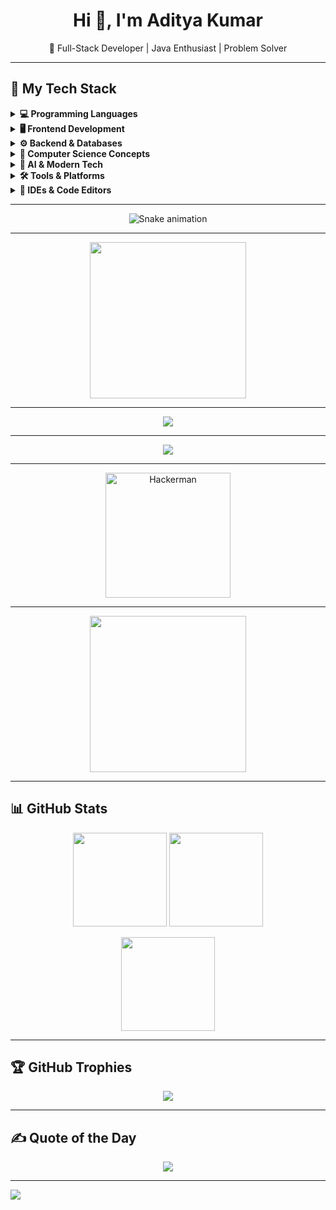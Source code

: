 <h1 align="center">Hi 👋, I'm Aditya Kumar</h1>
<p align="center">🚀 Full-Stack Developer | Java Enthusiast | Problem Solver</p>

---

## 🚀 My Tech Stack

<details>
<summary><strong>💻 Programming Languages</strong></summary>

![Java](https://img.shields.io/badge/Java-%23ED8B00.svg?style=for-the-badge&logo=openjdk&logoColor=white)
![C](https://img.shields.io/badge/C-%2300599C.svg?style=for-the-badge&logo=c&logoColor=white)
![C++](https://img.shields.io/badge/C%2B%2B-%2300599C.svg?style=for-the-badge&logo=c%2B%2B&logoColor=white)
![Python](https://img.shields.io/badge/Python-%2314354C.svg?style=for-the-badge&logo=python&logoColor=white)

</details>

<details>
<summary><strong>🖥️ Frontend Development</strong></summary>

![HTML5](https://img.shields.io/badge/HTML5-%23E34F26.svg?style=for-the-badge&logo=html5&logoColor=white)
![CSS3](https://img.shields.io/badge/CSS3-%231572B6.svg?style=for-the-badge&logo=css3&logoColor=white)
![JavaScript](https://img.shields.io/badge/JavaScript-%23F7DF1E.svg?style=for-the-badge&logo=javascript&logoColor=black)
![Bootstrap](https://img.shields.io/badge/Bootstrap-%23563D7C.svg?style=for-the-badge&logo=bootstrap&logoColor=white)
![React](https://img.shields.io/badge/React-%2361DAFB.svg?style=for-the-badge&logo=react&logoColor=black)

</details>

<details>
<summary><strong>⚙️ Backend & Databases</strong></summary>

![Node.js](https://img.shields.io/badge/Node.js-%23339933.svg?style=for-the-badge&logo=nodedotjs&logoColor=white)
![MongoDB](https://img.shields.io/badge/MongoDB-%2347A248.svg?style=for-the-badge&logo=mongodb&logoColor=white)
![MySQL](https://img.shields.io/badge/MySQL-%2300f.svg?style=for-the-badge&logo=mysql&logoColor=white)
![JDBC](https://img.shields.io/badge/JDBC-%23007396.svg?style=for-the-badge&logo=java&logoColor=white)

</details>

<details>
<summary><strong>🧠 Computer Science Concepts</strong></summary>

![OOPs](https://img.shields.io/badge/OOPs-%23FF9800.svg?style=for-the-badge&logo=java&logoColor=white)
![DSA](https://img.shields.io/badge/DSA-%2300BCD4.svg?style=for-the-badge&logo=codeforces&logoColor=white)
![SDLC](https://img.shields.io/badge/SDLC-%23779586.svg?style=for-the-badge&logo=simpleicons&logoColor=white)
![Operating System](https://img.shields.io/badge/OS-%232196F3.svg?style=for-the-badge&logo=linux&logoColor=white)

</details>

<details>
<summary><strong>🧠 AI & Modern Tech</strong></summary>

![Prompt Engineering](https://img.shields.io/badge/Prompt%20Engineering-%235E5DF0.svg?style=for-the-badge&logo=openai&logoColor=white)
![Artificial Intelligence](https://img.shields.io/badge/AI-%2300C853.svg?style=for-the-badge&logo=ai&logoColor=white)
![SEO](https://img.shields.io/badge/SEO-%23FF5722.svg?style=for-the-badge&logo=google&logoColor=white)

</details>

<details>
<summary><strong>🛠️ Tools & Platforms</strong></summary>

![Git](https://img.shields.io/badge/Git-%23F05032.svg?style=for-the-badge&logo=git&logoColor=white)
![GitHub](https://img.shields.io/badge/GitHub-%23121011.svg?style=for-the-badge&logo=github&logoColor=white)
![Netlify](https://img.shields.io/badge/Netlify-%2300C7B7.svg?style=for-the-badge&logo=netlify&logoColor=white)
![Postman](https://img.shields.io/badge/Postman-%23FF6C37.svg?style=for-the-badge&logo=postman&logoColor=white)
![NPM](https://img.shields.io/badge/NPM-%23CB3837.svg?style=for-the-badge&logo=npm&logoColor=white)

</details>

<details>
<summary><strong>🧰 IDEs & Code Editors</strong></summary>

![VS Code](https://img.shields.io/badge/VS%20Code-%23007ACC.svg?style=for-the-badge&logo=visual-studio-code&logoColor=white)
![Apache NetBeans](https://img.shields.io/badge/NetBeans-%233D9DF6.svg?style=for-the-badge&logo=apache-netbeans-ide&logoColor=white)
![Eclipse IDE](https://img.shields.io/badge/Eclipse-%232C2255.svg?style=for-the-badge&logo=eclipseide&logoColor=white)

</details>

---

<div align="center">
  <img src="https://profile-readme-generator.com/assets/snake.svg" alt="Snake animation" />
</div>

---

<div align="center">
  <img src="https://media.giphy.com/media/iIqmM5tTjmpOB9mpbn/giphy.gif" width="250" />
</div>

---

<div align="center">
  <img src="https://raw.githubusercontent.com/denvercoder1/github-contribution-grid-snake/main/images/snake-dark.svg" />
</div>

---

<div align="center">
  <img src="https://readme-typing-svg.herokuapp.com/?lines=Hello,+I'm+Aditya+Kumar;Java+Developer;Coding+is+❤️;Always+learning+new+things!&center=true&color=58A6FF&width=380&height=50" />
</div>

---

<div align="center">
  <img src="https://media.giphy.com/media/KAq5w47R9rmTuvWOWa/giphy.gif" width="200" alt="Hackerman" />
</div>

---

<div align="center">
  <img src="https://media.giphy.com/media/iIqmM5tTjmpOB9mpbn/giphy.gif" width="250" />
</div>


---

## 📊 GitHub Stats

<p align="center">
  <img src="https://github-readme-stats.vercel.app/api?username=ADI-7065&theme=dark&hide_border=false&show_icons=true" height="150px"/>
  <img src="https://github-readme-stats.vercel.app/api/top-langs/?username=ADI-7065&layout=compact&theme=dark&hide_border=false" height="150px"/>
</p>

<p align="center">
  <img src="https://nirzak-streak-stats.vercel.app/?user=ADI-7065&theme=dark&hide_border=false" height="150px"/>
</p>

---

## 🏆 GitHub Trophies

<p align="center">
  <img src="https://github-profile-trophy.vercel.app/?username=ADI-7065&theme=radical&no-frame=true&margin-w=4"/>
</p>

---

## ✍️ Quote of the Day

<p align="center">
  <img src="https://quotes-github-readme.vercel.app/api?type=horizontal&theme=radical"/>
</p>

---

[![](https://visitcount.itsvg.in/api?id=ADI-7065&icon=0&color=0)](https://visitcount.itsvg.in)
